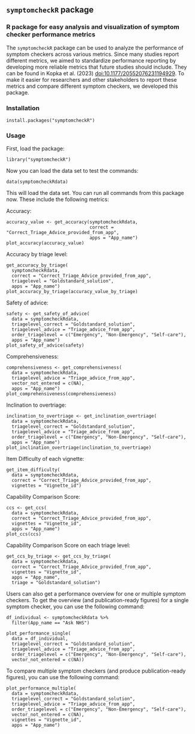 ## `symptomcheckR` package

### R package for easy analysis and visualization of symptom checker performance metrics

<!-- badges: start -->

<!-- badges: end -->

The `symptomcheckR` package can be used to analyze the performance of symptom checkers across various metrics. Since many studies report different metrics, we aimed to standardize performance reporting by developing more reliable metrics that future studies should include. They can be found in Kopka et al. (2023) <doi:10.1177/20552076231194929>. To make it easier for researchers and other stakeholders to report these metrics and compare different symptom checkers, we developed this package.

### Installation

```{r eval=FALSE}
install.packages("symptomcheckR")
```

### Usage

First, load the package:

```{r eval=FALSE}
library("symptomcheckR")
```

Now you can load the data set to test the commands:

```{r eval=FALSE}
data(symptomcheckRdata)
```

This will load the data set. You can run all commands from this package now. These include the following metrics:

Accuracy:

```{r eval=FALSE}
accuracy_value <- get_accuracy(symptomcheckRdata, 
                               correct = "Correct_Triage_Advice_provided_from_app", 
                               apps = "App_name")
plot_accuracy(accuracy_value)
```

Accuracy by triage level:

```{r eval=FALSE}
get_accuracy_by_triage(
  symptomcheckRdata,
  correct = "Correct_Triage_Advice_provided_from_app", 
  triagelevel = "Goldstandard_solution",
  apps = "App_name")
plot_accuracy_by_triage(accuracy_value_by_triage)
```

Safety of advice:

```{r eval=FALSE}
safety <- get_safety_of_advice(
  data = symptomcheckRdata, 
  triagelevel_correct = "Goldstandard_solution",
  triagelevel_advice = "Triage_advice_from_app",
  order_triagelevel = c("Emergency", "Non-Emergency", "Self-care"),
  apps = "App_name")
plot_safety_of_advice(safety)
```

Comprehensiveness:

```{r eval=FALSE}
comprehensiveness <- get_comprehensiveness(
  data = symptomcheckRdata, 
  triagelevel_advice = "Triage_advice_from_app", 
  vector_not_entered = c(NA),
  apps = "App_name")
plot_comprehensiveness(comprehensiveness)

```

Inclination to overtriage:

```{r eval=FALSE}
inclination_to_overtriage <- get_inclination_overtriage(
  data = symptomcheckRdata, 
  triagelevel_correct = "Goldstandard_solution",
  triagelevel_advice = "Triage_advice_from_app",
  order_triagelevel = c("Emergency", "Non-Emergency", "Self-care"),
  apps = "App_name")
plot_inclination_overtriage(inclination_to_overtriage)

```

Item Difficulty of each vignette:

```{r eval=FALSE}
get_item_difficulty(
  data = symptomcheckRdata, 
  correct = "Correct_Triage_Advice_provided_from_app",
  vignettes = "Vignette_id")

```

Capability Comparison Score:

```{r eval=FALSE}
ccs <- get_ccs(
  data = symptomcheckRdata,
  correct = "Correct_Triage_Advice_provided_from_app",
  vignettes = "Vignette_id",
  apps = "App_name")
plot_ccs(ccs)
```

Capability Comparison Score on each triage level:

```{r eval=FALSE}
get_ccs_by_triage <- get_ccs_by_triage(
  data = symptomcheckRdata,
  correct = "Correct_Triage_Advice_provided_from_app",
  vignettes = "Vignette_id",
  apps = "App_name",
  triage = "Goldstandard_solution")
```

Users can also get a performance overview for one or multiple symptom checkers. To get the overview (and publication-ready figures) for a single symptom checker, you can use the following command:

```{r eval=FALSE}
df_individual <- symptomcheckRdata %>%
  filter(App_name == "Ask NHS")

plot_performance_single(
  data = df_individual, 
  triagelevel_correct = "Goldstandard_solution",
  triagelevel_advice = "Triage_advice_from_app",
  order_triagelevel = c("Emergency", "Non-Emergency", "Self-care"),
  vector_not_entered = c(NA)) 
```

To compare multiple symptom checkers (and produce publication-ready figures), you can use the following command:

```{r eval=FALSE}
plot_performance_multiple(
  data = symptomcheckRdata, 
  triagelevel_correct = "Goldstandard_solution",
  triagelevel_advice = "Triage_advice_from_app",
  order_triagelevel = c("Emergency", "Non-Emergency", "Self-care"),
  vector_not_entered = c(NA),
  vignettes = "Vignette_id",
  apps = "App_name")
```
